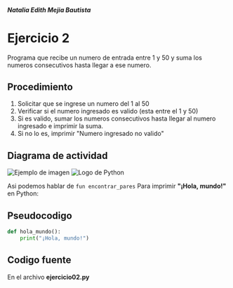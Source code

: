 ##### Natalia Edith Mejia Bautista 
# Ejercicio 2
Programa que recibe un numero de entrada entre 1 y 50 y suma los numeros consecutivos hasta llegar a ese numero.

## Procedimiento 
1. Solicitar que se ingrese un numero del 1 al 50
2. Verificar si el numero ingresado es valido (esta entre el 1 y 50)
3. Si es valido, sumar los numeros consecutivos hasta llegar al numero ingresado e imprimir la suma.
4. Si no lo es, imprimir "Numero ingresado no valido"

## Diagrama de actividad
![Ejemplo de imagen](https://ejemplo.com/imagen.png)
![Logo de Python](https://www.python.org/static/community_logos/python-logo-master-v3-TM.png)

Asi podemos hablar de `fun encontrar_pares`
Para imprimir **"¡Hola, mundo!"** en Python:

## Pseudocodigo
```python
def hola_mundo():
    print("¡Hola, mundo!")
```

## Codigo fuente
En el archivo **ejercicio02.py**